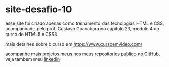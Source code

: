 # site-desafio-10
 esse site foi criado apenas como treinamento das tecnologias HTML e CSS, acompanhado pelo prof. Gustavo Guanabara no capitulo 23, modulo 4 do curso de HTML5 e CSS3 

 mais detalhes sobre o curso em https://www.cursoemvideo.com/

acompanhe mais projetos meus nos meus repositorios publico no [GitHub](https://github.com/Eliel-Julio), veja tambem meu [linkedin](https://www.linkedin.com/in/eliel-j%C3%BAlio-soares-da-silva-a39b381ba/)